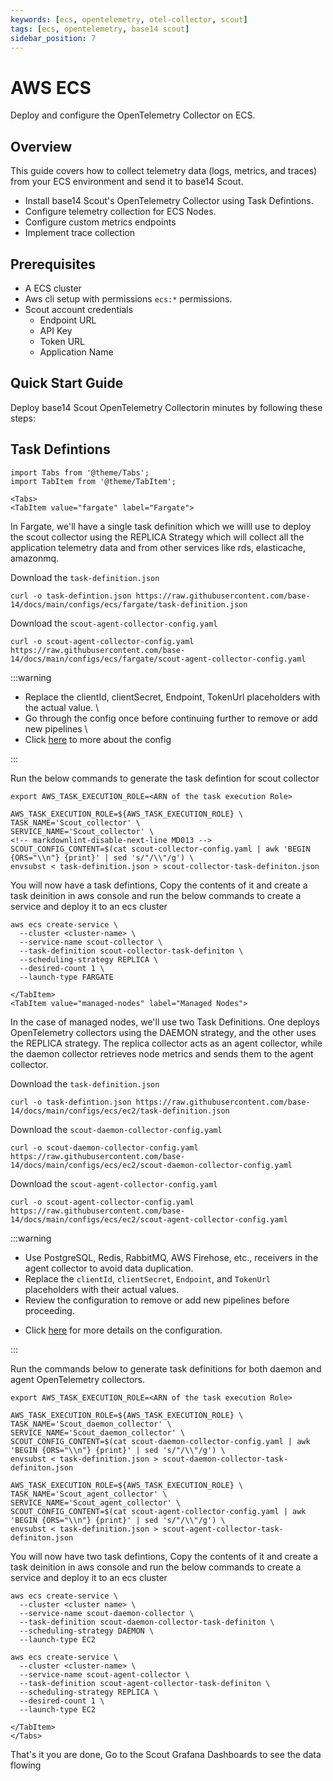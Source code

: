 ```yaml
---
keywords: [ecs, opentelemetry, otel-collector, scout]
tags: [ecs, opentelemetry, base14 scout]
sidebar_position: 7
---
```


# AWS ECS

Deploy and configure the OpenTelemetry Collector on ECS.

## Overview

This guide covers how to collect telemetry data (logs, metrics, and traces)
from your ECS environment and send it to base14 Scout.

- Install base14 Scout's OpenTelemetry Collector using Task Defintions.
- Configure telemetry collection for ECS Nodes.
- Configure custom metrics endpoints
- Implement trace collection

## Prerequisites

- A ECS cluster
- Aws cli setup with permissions `ecs:*` permissions.
- Scout account credentials
  - Endpoint URL
  - API Key
  - Token URL
  - Application Name

## Quick Start Guide

Deploy base14 Scout OpenTelemetry Collectorin minutes by following these
steps:

## Task Defintions

```mdx-code-block
import Tabs from '@theme/Tabs';
import TabItem from '@theme/TabItem';

<Tabs>
<TabItem value="fargate" label="Fargate">
```

In Fargate, we'll have a single task definition which we willl use to deploy the
scout collector using the REPLICA Strategy which will collect all the application
telemetry data and from other services like rds, elasticache, amazonmq.

Download the `task-definition.json`

```shell
curl -o task-defintion.json https://raw.githubusercontent.com/base-14/docs/main/configs/ecs/fargate/task-definition.json
```

Download the `scout-agent-collector-config.yaml`

```shell
curl -o scout-agent-collector-config.yaml https://raw.githubusercontent.com/base-14/docs/main/configs/ecs/fargate/scout-agent-collector-config.yaml
```

:::warning

- Replace the clientId, clientSecret, Endpoint,
TokenUrl placeholders with the actual value. \
- Go through the config once before continuing
further to remove or add new pipelines \
- Click [here](https://docs.base14.io/instrument/collector-setup/otel-collector-config)
 to more about the config

:::

Run the below commands to generate the task defintion for scout collector

```shell
export AWS_TASK_EXECUTION_ROLE=<ARN of the task execution Role>

AWS_TASK_EXECUTION_ROLE=${AWS_TASK_EXECUTION_ROLE} \
TASK_NAME='Scout_collector' \
SERVICE_NAME='Scout_collector' \
<!-- markdownlint-disable-next-line MD013 -->
SCOUT_CONFIG_CONTENT=$(cat scout-collector-config.yaml | awk 'BEGIN {ORS="\\n"} {print}' | sed 's/"/\\"/g') \
envsubst < task-definition.json > scout-collector-task-definiton.json

```

You will now have a task defintions, Copy the contents of it
and create a task deinition in aws console and run the below
commands to create a service and deploy it to an ecs cluster

```shell
aws ecs create-service \
  --cluster <cluster-name> \
  --service-name scout-collector \
  --task-definition scout-collector-task-definiton \
  --scheduling-strategy REPLICA \
  --desired-count 1 \
  --launch-type FARGATE
```

```mdx-code-block
</TabItem>
<TabItem value="managed-nodes" label="Managed Nodes">
```

In the case of managed nodes, we'll use two Task Definitions. One deploys
OpenTelemetry collectors using the DAEMON strategy, and the other uses the
REPLICA strategy. The replica collector acts as an agent collector, while the
daemon collector retrieves node metrics and sends them to the agent collector.

Download the `task-definition.json`

```shell
curl -o task-defintion.json https://raw.githubusercontent.com/base-14/docs/main/configs/ecs/ec2/task-definition.json
```

Download the `scout-daemon-collector-config.yaml`

```shell
curl -o scout-daemon-collector-config.yaml https://raw.githubusercontent.com/base-14/docs/main/configs/ecs/ec2/scout-daemon-collector-config.yaml
```

Download the `scout-agent-collector-config.yaml`

```shell
curl -o scout-agent-collector-config.yaml https://raw.githubusercontent.com/base-14/docs/main/configs/ecs/ec2/scout-agent-collector-config.yaml
```

:::warning

- Use PostgreSQL, Redis, RabbitMQ, AWS Firehose, etc., receivers in the agent
  collector to avoid data duplication.
- Replace the `clientId`, `clientSecret`, `Endpoint`, and `TokenUrl`
  placeholders with their actual values.
- Review the configuration to remove or add new pipelines before proceeding.
<!-- markdownlint-disable-next-line MD013 -->
- Click [here](https://docs.base14.io/instrument/collector-setup/otel-collector-config) for more details on the configuration.

:::

Run the commands below to generate task definitions for both daemon and agent
OpenTelemetry collectors.

```shell
export AWS_TASK_EXECUTION_ROLE=<ARN of the task execution Role>

AWS_TASK_EXECUTION_ROLE=${AWS_TASK_EXECUTION_ROLE} \
TASK_NAME='Scout_daemon_collector' \
SERVICE_NAME='Scout_daemon_collector' \
SCOUT_CONFIG_CONTENT=$(cat scout-daemon-collector-config.yaml | awk 'BEGIN {ORS="\\n"} {print}' | sed 's/"/\\"/g') \
envsubst < task-definition.json > scout-daemon-collector-task-definiton.json

AWS_TASK_EXECUTION_ROLE=${AWS_TASK_EXECUTION_ROLE} \
TASK_NAME='Scout_agent_collector' \
SERVICE_NAME='Scout_agent_collector' \
SCOUT_CONFIG_CONTENT=$(cat scout-agent-collector-config.yaml | awk 'BEGIN {ORS="\\n"} {print}' | sed 's/"/\\"/g') \
envsubst < task-definition.json > scout-agent-collector-task-definiton.json
```

You will now have two task defintions, Copy the contents of
it and create a task deinition in aws console and run the
below commands to create a service and deploy it to an ecs cluster

```shell
aws ecs create-service \
  --cluster <cluster name> \
  --service-name scout-daemon-collector \
  --task-definition scout-daemon-collector-task-definiton \
  --scheduling-strategy DAEMON \
  --launch-type EC2

aws ecs create-service \
  --cluster <cluster-name> \
  --service-name scout-agent-collector \
  --task-definition scout-agent-collector-task-definiton \
  --scheduling-strategy REPLICA \
  --desired-count 1 \
  --launch-type EC2
```

```mdx-code-block
</TabItem>
</Tabs>
```

That's it you are done, Go to the Scout Grafana Dashboards to see the data flowing
